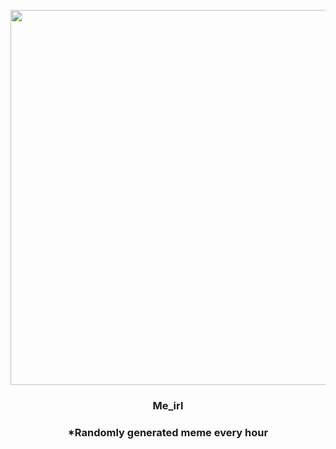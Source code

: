 <p align="center">
        <img src="https://i.redd.it/upfwhy947dl81.jpg" width="600" height="600">
        </p>
        <h3 align="center">Me_irl</h3>
        <h3 align="center">*Randomly generated meme every hour</h3>
    